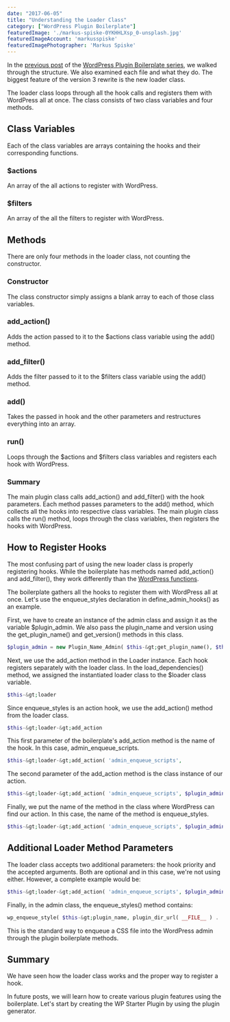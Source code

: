 ```yaml
---
date: "2017-06-05"
title: "Understanding the Loader Class"
category: ["WordPress Plugin Boilerplate"]
featuredImage: './markus-spiske-0YKHHLXsp_0-unsplash.jpg'
featuredImageAccount: 'markusspiske'
featuredImagePhotographer: 'Markus Spiske'
---
```


In the [previous post](https://www.slushman.com/post/the-structure-of…ugin-boilerplate/) of the [WordPress Plugin Boilerplate series](https://www.slushman.com/post/guide-using-wordpress-plugin-boilerplate/), we walked through the structure. We also examined each file and what they do. The biggest feature of the version 3 rewrite is the new loader class.

The loader class loops through all the hook calls and registers them with WordPress all at once. The class consists of two class variables and four methods.

## Class Variables

Each of the class variables are arrays containing the hooks and their corresponding functions.

### $actions

An array of the all actions to register with WordPress.

### $filters

An array of the all the filters to register with WordPress.

## Methods

There are only four methods in the loader class, not counting the constructor.

### Constructor

The class constructor simply assigns a blank array to each of those class variables.

### add_action()

Adds the action passed to it to the $actions class variable using the add() method.

### add_filter()

Adds the filter passed to it to the $filters class variable using the add() method.

### add()
Takes the passed in hook and the other parameters and restructures everything into an array.

### run()

Loops through the $actions and $filters class variables and registers each hook with WordPress.

### Summary

The main plugin class calls add_action() and add_filter() with the hook parameters. Each method passes parameters to the add() method, which collects all the hooks into respective class variables. The main plugin class calls the run() method, loops through the class variables, then registers the hooks with WordPress.

## How to Register Hooks

The most confusing part of using the new loader class is properly registering hooks. While the boilerplate has methods named add_action() and add_filter(), they work differently than the [WordPress functions](https://developer.wordpress.org/reference/functions/add_action/).

The boilerplate gathers all the hooks to register them with WordPress all at once. Let's use the enqueue_styles declaration in define_admin_hooks() as an example.

First, we have to create an instance of the admin class and assign it as the variable $plugin_admin. We also pass the plugin_name and version using the get_plugin_name() and get_version() methods in this class.

```php
$plugin_admin = new Plugin_Name_Admin( $this-&gt;get_plugin_name(), $this-&gt;get_version() );
```

Next, we use the add_action method in the Loader instance. Each hook registers separately with the loader class. In the load_dependencies() method, we assigned the instantiated loader class to the $loader class variable.

```php
$this-&gt;loader
```

Since enqueue_styles is an action hook, we use the add_action() method from the loader class.

```php
$this-&gt;loader-&gt;add_action
```

This first parameter of the boilerplate's add_action method is the name of the hook. In this case, admin_enqueue_scripts.

```php
$this-&gt;loader-&gt;add_action( 'admin_enqueue_scripts',
```

The second parameter of the add_action method is the class instance of our action.

```php
$this-&gt;loader-&gt;add_action( 'admin_enqueue_scripts', $plugin_admin,
```

Finally, we put the name of the method in the class where WordPress can find our action. In this case, the name of the method is enqueue_styles.

```php
$this-&gt;loader-&gt;add_action( 'admin_enqueue_scripts', $plugin_admin, 'enqueue_styles' );
```

## Additional Loader Method Parameters

The loader class accepts two additional parameters: the hook priority and the accepted arguments. Both are optional and in this case, we're not using either. However, a complete example would be:

```php
$this-&gt;loader-&gt;add_action( 'admin_enqueue_scripts', $plugin_admin, 'enqueue_styles', 10, 1 );
```

Finally, in the admin class, the enqueue_styles() method contains:

```php
wp_enqueue_style( $this-&gt;plugin_name, plugin_dir_url( __FILE__ ) . 'css/plugin-name-admin.css', array(), $this-&gt;version, 'all' );
```

This is the standard way to enqueue a CSS file into the WordPress admin through the plugin boilerplate methods.

## Summary

We have seen how the loader class works and the proper way to register a hook.

In future posts, we will learn how to create various plugin features using the boilerplate. Let's start by creating the WP Starter Plugin by using the plugin generator.
